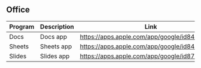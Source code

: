 ## Office

| Program | Description | Link | Plugins | Comment |
| --- | --- | --- | --- | --- |
| Docs | Docs app| https://apps.apple.com/app/google/id842842640 |
| Sheets | Sheets app | https://apps.apple.com/app/google/id842849113 |
| Slides | Slides app |https://apps.apple.com/app/google/id879478102 |
